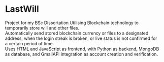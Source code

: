 # LastWill
Project for my BSc Dissertation
Utilising Blockchain technology to temporarily store will and other files. <br>
Automatically send stored blockchain currency or files to a designated address, when the login streak is broken, or live status is not confirmed for a certain period of time. <br>
Uses HTML and JavaScript as frontend, with Python as backend, MongoDB as database, and GmailAPI integration as account creation and verification.
